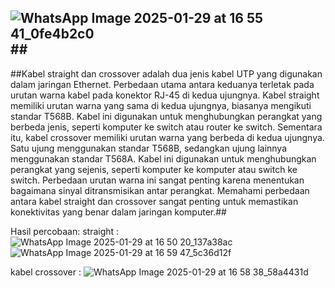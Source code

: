 ## ![WhatsApp Image 2025-01-29 at 16 55 41_0fe4b2c0](https://github.com/user-attachments/assets/b4775e86-3cc8-4f97-9b54-8d84e16a1214)##



##Kabel straight dan crossover adalah dua jenis kabel UTP yang digunakan dalam jaringan Ethernet. Perbedaan utama antara keduanya terletak pada urutan warna kabel pada konektor RJ-45 di kedua ujungnya. Kabel straight memiliki urutan warna yang sama di kedua ujungnya, biasanya mengikuti standar T568B. Kabel ini digunakan untuk menghubungkan perangkat yang berbeda jenis, seperti komputer ke switch atau router ke switch. Sementara itu, kabel crossover memiliki urutan warna yang berbeda di kedua ujungnya. Satu ujung menggunakan standar T568B, sedangkan ujung lainnya menggunakan standar T568A. Kabel ini digunakan untuk menghubungkan perangkat yang sejenis, seperti komputer ke komputer atau switch ke switch. Perbedaan urutan warna ini sangat penting karena menentukan bagaimana sinyal ditransmisikan antar perangkat. Memahami perbedaan antara kabel straight dan crossover sangat penting untuk memastikan konektivitas yang benar dalam jaringan komputer.##

Hasil percobaan: 
straight :
![WhatsApp Image 2025-01-29 at 16 50 20_137a38ac](https://github.com/user-attachments/assets/c58e2ac0-aa7d-4be5-a2dc-40203ef87e8c)
![WhatsApp Image 2025-01-29 at 16 59 47_5c36d12f](https://github.com/user-attachments/assets/0a52b388-757a-4919-9ffd-cf3c191d7d01)

kabel crossover :
![WhatsApp Image 2025-01-29 at 16 58 38_58a4431d](https://github.com/user-attachments/assets/d47bab12-64da-42bb-aa3a-0717f59c132a)
